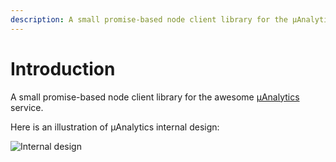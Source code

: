 ```yaml
---
description: A small promise-based node client library for the µAnalytics service
---
```


# Introduction

A small promise-based node client library for the awesome [µAnalytics](https://github.com/GitbookIO/micro-analytics) service.

Here is an illustration of µAnalytics internal design:

![Internal design](.gitbook/assets/schema.png)

